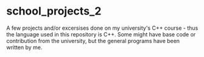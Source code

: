 # school_projects_2
A few projects and/or excersises done on my university's C++ course - thus the language used in this repository is C++. Some might have base code or contribution from the university, but the general programs have been written by me. 
